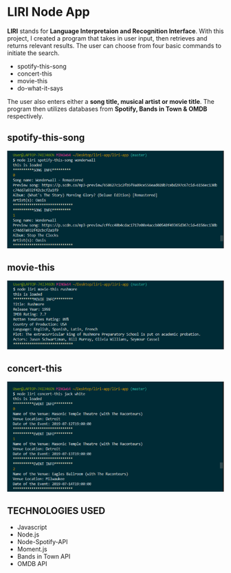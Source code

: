 # LIRI Node App

**LIRI** stands for **Language Interpretaion and Recognition Interface**. With this project, I created a program that takes in user input, then retrieves and returns relevant results. The user can choose from four basic commands to initiate the search.
* spotify-this-song
* concert-this
* movie-this
* do-what-it-says

The user also enters either a **song title, musical artist or movie title**. The program then utilizes databases from **Spotify, Bands in Town & OMDB** respectively.

## spotify-this-song
![GitHub Logo](/images/liri-spotify.PNG)

## movie-this
![GitHub Logo](/images/liri-movie.PNG)

## concert-this
![GitHub Logo](/images/liri-concerts.PNG)

## TECHNOLOGIES USED
* Javascript
* Node.js
* Node-Spotify-API
* Moment.js
* Bands in Town API
* OMDB API


